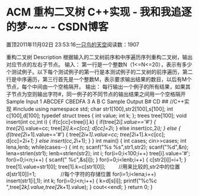 
# ACM 重构二叉树 C++实现 - 我和我追逐的梦~~~ - CSDN博客


置顶2011年11月02日 23:53:16[一只鸟的天空](https://me.csdn.net/heyongluoyao8)阅读数：1907


重构二叉树
Description
根据输入的二叉树前序和中序遍历序列重构二叉树，输出对应节点的左右子节点。
输入：
第一行是一个整数N（1<=N<=20），表示有多少个测试例子。以下每个测试例子的第一行是本测试例子的二叉树的前序遍历，第二行是中序遍历，第三行首先是一个整数M，表示要求输出结果的数目，以后有M个节点，每个中间由一个空格隔开。
输出：
每行输出一个例子的所有结果，如果其子节点为空则输出字符\#，同一例子的不同节点的输出结果之间用一个空格隔开
Sample Input
1
ABCDEF
CBEDFA
3 A B C
Sample Output
B\# CD \#\#
//C++实现
\#include<iostream>
using namespace std;
char str1[100],str2[100],s[100];
int c[100],d[100];
typedef struct trees
{
int value;
int k;
};
trees tree[100];
void insert(int cc,int i)
{
if(c[cc]<tree[i].k)
{
if(tree[2*i].value=='\#')
{
tree[2*i].value=cc;
tree[2*i].k=c[cc];
d[cc]=2*i;
}
else insert(cc,2*i);
}
else
{
if(tree[2*i+1].value=='\#')
{
tree[2*i+1].value=cc;
tree[2*i+1].k=c[cc];
d[cc]=2*i+1;
}
else insert(cc,2*i+1);
}
}
int main()
{
int cases;
cin>>cases;
int lena,lenb;
while(cases--)
{
int n;
scanf("%s %s",str1,str2);
scanf("%d",&n);
lena=strlen(str1);
lenb=strlen(str2);
int i;
for(i=0;i<100;i++)
tree[i].value='\#';
for(i=0;i<n;i++)
{
scanf(" %c",&s[i]);
}
for(i=0;i<lenb;i++)
{
c[str2[i]]=i+1;
}
tree[1].value=str1[0];
tree[1].k=c[str1[0]];         //用来比较的,str2中的位置
d[str1[0]]=1;                 //每个字符的存储位置
for(i=1;i<lena;i++)
insert(str1[i],1);
int k;
for(i=0;i<n;i++)
{
k=d[s[i]];
printf("%c%c ",tree[2*k].value,tree[2*k+1].value);
}
cout<<endl;
}
return 0;
}


